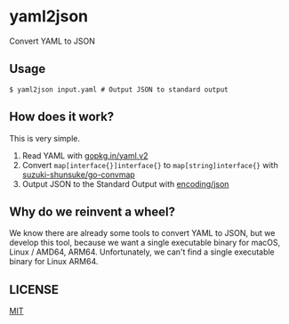 # yaml2json

Convert YAML to JSON

## Usage

```console
$ yaml2json input.yaml # Output JSON to standard output
```

## How does it work?

This is very simple.

1. Read YAML with [gopkg.in/yaml.v2](https://pkg.go.dev/gopkg.in/yaml.v2)
1. Convert `map[interface{}]interface{}` to `map[string]interface{}` with [suzuki-shunsuke/go-convmap](https://github.com/suzuki-shunsuke/go-convmap)
1. Output JSON to the Standard Output with [encoding/json](https://pkg.go.dev/encoding/json)

## Why do we reinvent a wheel?

We know there are already some tools to convert YAML to JSON,
but we develop this tool, because we want a single executable binary for macOS, Linux / AMD64, ARM64.
Unfortunately, we can't find a single executable binary for Linux ARM64.

## LICENSE

[MIT](LICENSE)
